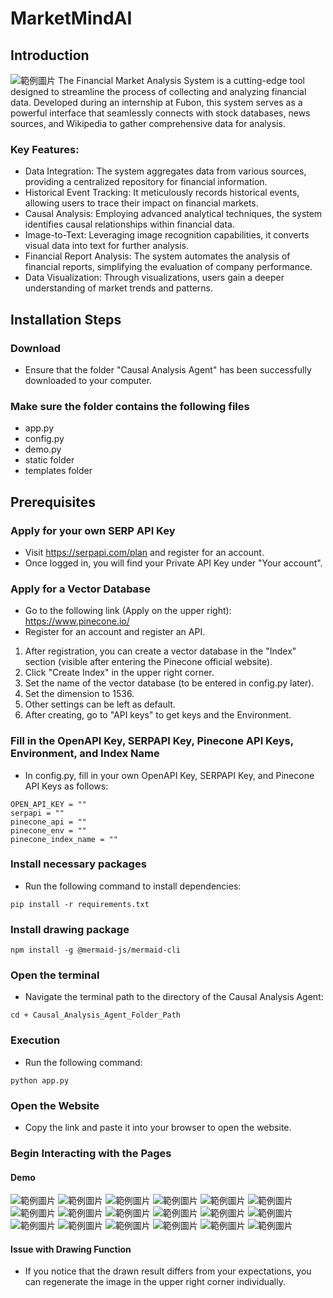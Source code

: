 # MarketMindAI
## Introduction
![範例圖片](images/圖片1.jpg)
The Financial Market Analysis System is a cutting-edge tool designed to streamline the process of collecting and analyzing financial data. Developed during an internship at Fubon, this system serves as a powerful interface that seamlessly connects with stock databases, news sources, and Wikipedia to gather comprehensive data for analysis.

### Key Features:

- Data Integration: The system aggregates data from various sources, providing a centralized repository for financial information.
- Historical Event Tracking: It meticulously records historical events, allowing users to trace their impact on financial markets.
- Causal Analysis: Employing advanced analytical techniques, the system identifies causal relationships within financial data.
- Image-to-Text: Leveraging image recognition capabilities, it converts visual data into text for further analysis.
- Financial Report Analysis: The system automates the analysis of financial reports, simplifying the evaluation of company performance.
- Data Visualization: Through visualizations, users gain a deeper understanding of market trends and patterns.
## Installation Steps
### Download
- Ensure that the folder "Causal Analysis Agent" has been successfully downloaded to your computer.

### Make sure the folder contains the following files
- app.py
- config.py
- demo.py
- static folder
- templates folder

## Prerequisites
### Apply for your own SERP API Key
- Visit https://serpapi.com/plan and register for an account.
- Once logged in, you will find your Private API Key under "Your account".
### Apply for a Vector Database
- Go to the following link (Apply on the upper right):
https://www.pinecone.io/
- Register for an account and register an API.
1. After registration, you can create a vector database in the "Index" section (visible after entering the Pinecone official website).
2. Click "Create Index" in the upper right corner.
3. Set the name of the vector database (to be entered in config.py later).
4. Set the dimension to 1536.
5. Other settings can be left as default.
6. After creating, go to "API keys" to get keys and the Environment.

### Fill in the OpenAPI Key, SERPAPI Key, Pinecone API Keys, Environment, and Index Name
- In config.py, fill in your own OpenAPI Key, SERPAPI Key, and Pinecone API Keys as follows:
```python=
OPEN_API_KEY = ""
serpapi = ""
pinecone_api = ""
pinecone_env = ""
pinecone_index_name = ""
```


### Install necessary packages
- Run the following command to install dependencies:
```python=
pip install -r requirements.txt
```
### Install drawing package
```python=
npm install -g @mermaid-js/mermaid-cli
```

### Open the terminal
- Navigate the terminal path to the directory of the Causal Analysis Agent:
```python=
cd + Causal_Analysis_Agent_Folder_Path
```

### Execution
- Run the following command:
```python=
python app.py
```

### Open the Website
- Copy the link and paste it into your browser to open the website.

### Begin Interacting with the Pages
#### Demo
![範例圖片](images/圖片1.jpg)
![範例圖片](images/圖片2.jpg)
![範例圖片](images/圖片3.png)
![範例圖片](images/圖片4.jpg)
![範例圖片](images/圖片5.jpg)
![範例圖片](images/圖片6.jpg)
![範例圖片](images/圖片7.jpg)
![範例圖片](images/圖片8.jpg)
![範例圖片](images/圖片9.jpg)
![範例圖片](images/圖片10.jpg)
![範例圖片](images/圖片11.jpg)
![範例圖片](images/圖片12.jpg)
![範例圖片](images/圖片13.jpg)
![範例圖片](images/圖片14.jpg)
![範例圖片](images/圖片15.jpg)
![範例圖片](images/圖片16.jpg)
![範例圖片](images/圖片17.jpg)
![範例圖片](images/圖片18.jpg)





#### Issue with Drawing Function
- If you notice that the drawn result differs from your expectations, you can regenerate the image in the upper right corner individually.
